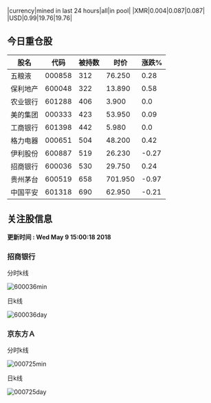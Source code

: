 |currency|mined in last 24 hours|all|in pool|
|XMR|0.004|0.087|0.087|
|USD|0.99|19.76|19.76|

## 今日重仓股 

|股名|代码|被持数|时价|涨跌%|
|---|---|---|---|---|
|五粮液|000858|312|76.250|0.28|
|保利地产|600048|322|13.890|0.58|
|农业银行|601288|406|3.900|0.0|
|美的集团|000333|423|53.950|0.09|
|工商银行|601398|442|5.980|0.0|
|格力电器|000651|504|48.200|0.42|
|伊利股份|600887|519|26.230|-0.27|
|招商银行|600036|530|29.750|0.24|
|贵州茅台|600519|658|701.950|-0.97|
|中国平安|601318|690|62.950|-0.21|

## 关注股信息
**更新时间 : Wed May  9 15:00:18 2018**
### 招商银行 
分时k线

![600036min](http://image.sinajs.cn/newchart/min/n/sh600036.gif)

日k线

![600036day](http://image.sinajs.cn/newchart/daily/n/sh600036.gif)

### 京东方Ａ 
分时k线

![000725min](http://image.sinajs.cn/newchart/min/n/sz000725.gif)

日k线

![000725day](http://image.sinajs.cn/newchart/daily/n/sz000725.gif)
